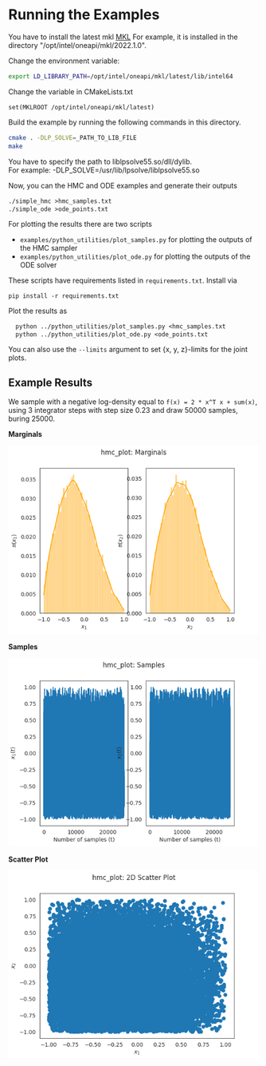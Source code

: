 # Running the Examples

You have to install the latest mkl
[MKL](https://www.intel.com/content/www/us/en/developer/tools/oneapi/onemkl-download.html)
For example, it is installed in the directory "/opt/intel/oneapi/mkl/2022.1.0".

Change the environment variable:
```bash
export LD_LIBRARY_PATH=/opt/intel/oneapi/mkl/latest/lib/intel64
```
Change the variable in CMakeLists.txt
```
set(MKLROOT /opt/intel/oneapi/mkl/latest)
```

Build the example by running the following commands in this directory.

```bash
cmake . -DLP_SOLVE=_PATH_TO_LIB_FILE
make
```  
You have to specify the path to liblpsolve55.so/dll/dylib.  
For example: -DLP_SOLVE=/usr/lib/lpsolve/liblpsolve55.so

Now, you can the HMC and ODE examples and generate their outputs
```
./simple_hmc >hmc_samples.txt
./simple_ode >ode_points.txt
```

For plotting the results there are two scripts
 * `examples/python_utilities/plot_samples.py` for plotting the outputs of the HMC sampler
 * `examples/python_utilities/plot_ode.py` for plotting the outputs of the ODE solver

These scripts have requirements listed in `requirements.txt`. Install via
```
pip install -r requirements.txt
```

Plot the results as
```
  python ../python_utilities/plot_samples.py <hmc_samples.txt
  python ../python_utilities/plot_ode.py <ode_points.txt
```

You can also use the `--limits` argument to set {x, y, z}-limits for the joint plots.

## Example Results

We sample with a negative log-density equal to  `f(x) = 2 * x^T x + sum(x)`, using 3 integrator steps
with step size 0.23 and draw 50000 samples, buring 25000.

**Marginals**

![Distributions](hmc_plot_marginals.png)

**Samples**

![Samples](hmc_plot_samples.png)

**Scatter Plot**

![Scatter](hmc_plot_scatter.png)
